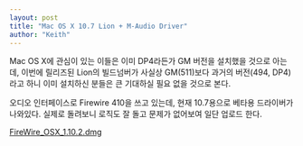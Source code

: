 ```yaml
---
layout: post
title: "Mac OS X 10.7 Lion + M-Audio Driver"
author: "Keith"
---
```


Mac OS X에 관심이 있는 이들은 이미 DP4라든가 GM 버전을 설치했을 것으로 아는데, 이번에 릴리즈된 Lion의 빌드넘버가 사실상 GM(511)보다 과거의 버전(494, DP4)라고 하니 이미 설치하신 분들은 큰 기대하실 필요 없을 것으로 본다.

오디오 인터페이스로 Firewire 410을 쓰고 있는데, 현재 10.7용으로 베타용 드라이버가 나와있다. 실제로 돌려보니 로직도 잘 돌고 문제가 없어보여 일단 업로드 한다.
 
 [ FireWire_OSX_1.10.2.dmg](http://tonebrew.tistory.com/attachment/cfile6.uf@18696E344E29A8B92D181F.dmg)




